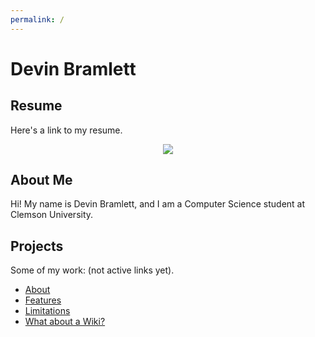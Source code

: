 ```yaml
---
permalink: /
---
```

# **Devin Bramlett**

## Resume
Here's a link to my resume.

<div align="center">
    <a href="https://docs.google.com/document/d/1gLyUIw3TKcWr22TKjy8_VwMQVmGr9y8ykJOBIJSFbQ8/edit?tab=t.0#heading=h.x8fm1uorkbaw">
        <img src="https://img.shields.io/badge/Devin's%20Resume-blue">
    </a>
</div>


## About Me
Hi! My name is Devin Bramlett, and I am a Computer Science student at Clemson University. 


## Projects
Some of my work: (not active links yet).

- [About](about.md)
- [Features](features.md)
- [Limitations](limitations.md)
- [What about a Wiki?](wiki.md)



